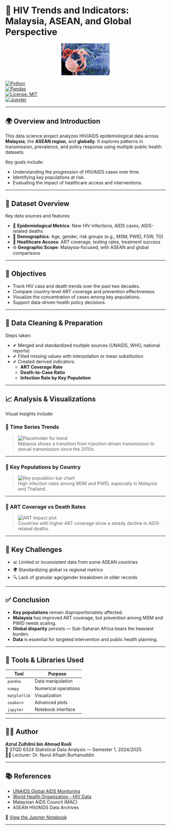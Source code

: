 # 🧪 HIV Trends and Indicators: Malaysia, ASEAN, and Global Perspective

<p align="center">
  <img src="Plot/hiv_header.jpg" alt="HIV Awareness" width="30%">
</p>

[![Python](https://img.shields.io/badge/Python-3.10-blue.svg)](https://www.python.org/)  
[![Pandas](https://img.shields.io/badge/Library-pandas-informational)](https://pandas.pydata.org/)  
[![License: MIT](https://img.shields.io/badge/License-MIT-yellow.svg)](https://opensource.org/licenses/MIT)  
[![Jupyter](https://img.shields.io/badge/Notebook-Jupyter-orange)](https://jupyter.org)

---

## 🌍 Overview and Introduction

This data science project analyzes HIV/AIDS epidemiological data across **Malaysia**, the **ASEAN region**, and **globally**. It explores patterns in transmission, prevalence, and policy response using multiple public health datasets.

Key goals include:
- Understanding the progression of HIV/AIDS cases over time.
- Identifying key populations at risk.
- Evaluating the impact of healthcare access and interventions.

---

## 📁 Dataset Overview

Key data sources and features:

- 🧬 **Epidemiological Metrics**: New HIV infections, AIDS cases, AIDS-related deaths  
- 👥 **Demographics**: Age, gender, risk groups (e.g., MSM, PWID, FSW, TG)  
- 🏥 **Healthcare Access**: ART coverage, testing rates, treatment success  
- 🌐 **Geographic Scope**: Malaysia-focused, with ASEAN and global comparisons

---

## 🎯 Objectives

- Track HIV case and death trends over the past two decades.
- Compare country-level ART coverage and prevention effectiveness.
- Visualize the concentration of cases among key populations.
- Support data-driven health policy decisions.

---

## 🧹 Data Cleaning & Preparation

Steps taken:
- ✔ Merged and standardized multiple sources (UNAIDS, WHO, national reports)
- ✔ Filled missing values with interpolation or mean substitution
- ✔ Created derived indicators:
  - **ART Coverage Rate**
  - **Death-to-Case Ratio**
  - **Infection Rate by Key Population**

---

## 📈 Analysis & Visualizations

Visual insights include:

### 📌 Time Series Trends

> ![Placeholder for trend](images/hiv_trend_plot.png)  
Malaysia shows a transition from injection-driven transmission to sexual transmission since the 2010s.

---

### 📌 Key Populations by Country

> ![Key population bar chart](images/key_populations.png)  
High infection rates among MSM and PWID, especially in Malaysia and Thailand.

---

### 📌 ART Coverage vs Death Rates

> ![ART impact plot](images/art_vs_death.png)  
Countries with higher ART coverage show a steady decline in AIDS-related deaths.

---

## 🧩 Key Challenges

- 📊 Limited or inconsistent data from some ASEAN countries
- 🌍 Standardizing global vs regional metrics
- 🔍 Lack of granular age/gender breakdown in older records

---

## ✅ Conclusion

- **Key populations** remain disproportionately affected.
- **Malaysia** has improved ART coverage, but prevention among MSM and PWID needs scaling.
- **Global disparity** persists — Sub-Saharan Africa bears the heaviest burden.
- **Data** is essential for targeted intervention and public health planning.

---

## 🧠 Tools & Libraries Used

| Tool            | Purpose                        |
|-----------------|--------------------------------|
| `pandas`        | Data manipulation              |
| `numpy`         | Numerical operations           |
| `matplotlib`    | Visualization                  |
| `seaborn`       | Advanced plots                 |
| `jupyter`       | Notebook interface             |

---

## 👨‍🏫 Author

**Azrul Zulhilmi bin Ahmad Rosli**  
📘 STQD 6324 Statistical Data Analysis — Semester 1, 2024/2025  
👩‍🏫 Lecturer: Dr. Nurul Afiqah Burhanuddin

---

## 📚 References

- [UNAIDS Global AIDS Monitoring](https://www.unaids.org/en/global-aids-monitoring)
- [World Health Organization - HIV Data](https://www.who.int/data/gho/data/themes/hiv-aids)
- Malaysian AIDS Council (MAC)
- ASEAN HIV/AIDS Data Archives

📎 [View the Jupyter Notebook](https://github.com/azrulzulhilmi/Comprehensive-Analysis-of-HIV-Trends-and-Indicators-in-Malaysia-ASEAN-and-Globally_P153478_Project1/blob/main/P153478_Project1_STQD6324.ipynb)

---

